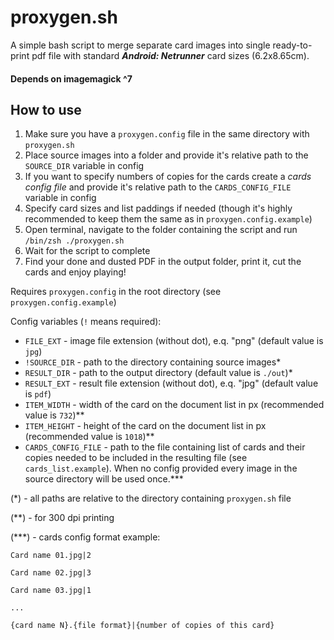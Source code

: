 # proxygen.sh
A simple bash script to merge separate card images into single ready-to-print pdf file with standard _**Android: Netrunner**_ card sizes (6.2x8.65cm).

#### Depends on imagemagick ^7
## How to use
1. Make sure you have a `proxygen.config` file in the same directory with `proxygen.sh`
2. Place source images into a folder and provide it's relative path to the `SOURCE_DIR` variable in config
3. If you want to specify numbers of copies for the cards create a _cards config file_ and provide it's relative path to the `CARDS_CONFIG_FILE` variable in config
4. Specify card sizes and list paddings if needed (though it's highly recommended to keep them the same as in `proxygen.config.example`)
5. Open terminal, navigate to the folder containing the script and run `/bin/zsh ./proxygen.sh` 
6. Wait for the script to complete
7. Find your done and dusted PDF in the output folder, print it, cut the cards and enjoy playing!

Requires `proxygen.config` in the root directory (see `proxygen.config.example`)

Config variables (`!` means required):

- `FILE_EXT` - image file extension (without dot), e.q. "png" (default value is `jpg`)
- `!SOURCE_DIR` - path to the directory containing source images*
- `RESULT_DIR` - path to the output directory (default value is `./out`)*
- `RESULT_EXT` - result file extension (without dot), e.q. "jpg" (default value is `pdf`)
- `ITEM_WIDTH` - width of the card on the document list in px (recommended value is `732`)**
- `ITEM_HEIGHT` - height of the card on the document list in px (recommended value is `1018`)**
- `CARDS_CONFIG_FILE` - path to the file containing list of cards and their copies needed to be included in the resulting file (see `cards_list.example`). When no config provided every image in the source directory will be used once.***

(*) - all paths are relative to the directory containing `proxygen.sh` file

(**) - for 300 dpi printing

(***) - cards config format example:

`Card name 01.jpg|2`

`Card name 02.jpg|3`

`Card name 03.jpg|1`

`...`

`{card name N}.{file format}|{number of copies of this card}`